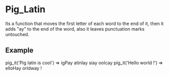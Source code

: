 # Pig_Latin
Its a function that moves the first letter of each word to the end of it, then it adds "ay" to the end of the word, also it leaves punctuation marks untouched.
## Example
pig_it('Pig latin is cool') => igPay atinlay siay oolcay
pig_it('Hello world !') => elloHay orldway !
